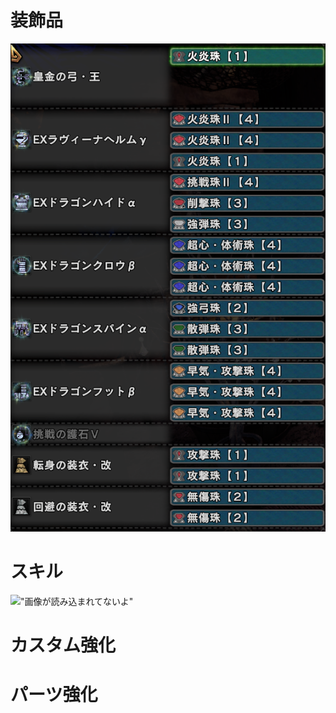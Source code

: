# 装飾品
!["画像が読み込まれてないよ"](images/1_jewels.png)

# スキル
!["画像が読み込まれてないよ"](image/1_skills_1.png)

# カスタム強化
# パーツ強化
